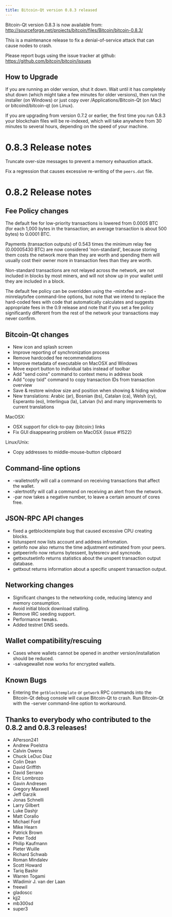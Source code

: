 ```yaml
---
title: Bitcoin-Qt version 0.8.3 released
---
```

Bitcoin-Qt version 0.8.3 is now available from:
  <http://sourceforge.net/projects/bitcoin/files/Bitcoin/bitcoin-0.8.3/>

This is a maintenance release to fix a denial-of-service attack that
can cause nodes to crash.

Please report bugs using the issue tracker at github:
  <https://github.com/bitcoin/bitcoin/issues>


How to Upgrade
--------------

If you are running an older version, shut it down. Wait
until it has completely shut down (which might take a few minutes for older
versions), then run the installer (on Windows) or just copy over
/Applications/Bitcoin-Qt (on Mac) or bitcoind/bitcoin-qt (on Linux).

If you are upgrading from version 0.7.2 or earlier, the first time you
run 0.8.3 your blockchain files will be re-indexed, which will take
anywhere from 30 minutes to several hours, depending on the speed of
your machine.

0.8.3 Release notes
===================

Truncate over-size messages to prevent a memory exhaustion attack.

Fix a regression that causes excessive re-writing of the `peers.dat` file.

0.8.2 Release notes
===================

Fee Policy changes
------------------

The default fee for low-priority transactions is lowered from 0.0005 BTC 
(for each 1,000 bytes in the transaction; an average transaction is
about 500 bytes) to 0.0001 BTC.

Payments (transaction outputs) of 0.543 times the minimum relay fee
(0.00005430 BTC) are now considered 'non-standard', because storing them
costs the network more than they are worth and spending them will usually
cost their owner more in transaction fees than they are worth.

Non-standard transactions are not relayed across the network, are not included
in blocks by most miners, and will not show up in your wallet until they are
included in a block.

The default fee policy can be overridden using the -mintxfee and -minrelaytxfee
command-line options, but note that we intend to replace the hard-coded fees
with code that automatically calculates and suggests appropriate fees in the
0.9 release and note that if you set a fee policy significantly different from
the rest of the network your transactions may never confirm.

Bitcoin-Qt changes
------------------

* New icon and splash screen
* Improve reporting of synchronization process
* Remove hardcoded fee recommendations
* Improve metadata of executable on MacOSX and Windows
* Move export button to individual tabs instead of toolbar
* Add "send coins" command to context menu in address book
* Add "copy txid" command to copy transaction IDs from transaction overview
* Save & restore window size and position when showing & hiding window
* New translations: Arabic (ar), Bosnian (bs), Catalan (ca), Welsh (cy),
  Esperanto (eo), Interlingua (la), Latvian (lv) and many improvements
  to current translations

MacOSX:
* OSX support for click-to-pay (bitcoin:) links
* Fix GUI disappearing problem on MacOSX (issue #1522)

Linux/Unix:
* Copy addresses to middle-mouse-button clipboard


Command-line options
--------------------

* -walletnotify will call a command on receiving transactions that affect the wallet.
* -alertnotify will call a command on receiving an alert from the network.
* -par now takes a negative number, to leave a certain amount of cores free.

JSON-RPC API changes
--------------------

* fixed a getblocktemplate bug that caused excessive CPU creating blocks.
* listunspent now lists account and address infromation.
* getinfo now also returns the time adjustment estimated from your peers.
* getpeerinfo now returns bytessent, bytesrecv and syncnode.
* gettxoutsetinfo returns statistics about the unspent transaction output database.
* gettxout returns information about a specific unspent transaction output.


Networking changes
------------------

* Significant changes to the networking code, reducing latency and memory consumption.
* Avoid initial block download stalling.
* Remove IRC seeding support.
* Performance tweaks.
* Added testnet DNS seeds.

Wallet compatibility/rescuing
-----------------------------

* Cases where wallets cannot be opened in another version/installation should be reduced.
* -salvagewallet now works for encrypted wallets.


Known Bugs
----------

* Entering the `getblocktemplate` or `getwork` RPC commands into the Bitcoin-Qt debug
console will cause Bitcoin-Qt to crash. Run Bitcoin-Qt with the -server command-line
option to workaround.

Thanks to everybody who contributed to the 0.8.2 and 0.8.3 releases!
--------------------------------------------------------------------

* APerson241
* Andrew Poelstra
* Calvin Owens
* Chuck LeDuc Díaz
* Colin Dean
* David Griffith
* David Serrano
* Eric Lombrozo
* Gavin Andresen
* Gregory Maxwell
* Jeff Garzik
* Jonas Schnelli
* Larry Gilbert
* Luke Dashjr
* Matt Corallo
* Michael Ford
* Mike Hearn
* Patrick Brown
* Peter Todd
* Philip Kaufmann
* Pieter Wuille
* Richard Schwab
* Roman Mindalev
* Scott Howard
* Tariq Bashir
* Warren Togami
* Wladimir J. van der Laan
* freewil
* gladoscc
* kjj2
* mb300sd
* super3
